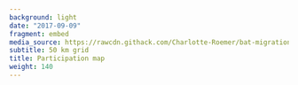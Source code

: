 ```yaml
---
background: light
date: "2017-09-09"
fragment: embed
media_source: https://rawcdn.githack.com/Charlotte-Roemer/bat-migration-europe/08c9c58304f33cd0eb077aa51f4b659d1a481401/Participation%20map/map.html
subtitle: 50 km grid
title: Participation map
weight: 140
---
```

